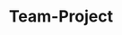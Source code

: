 ---
title: "Team-Project"
permalink: /docs/team-project/
excerpt: "team-project"
author_profile: true
sidebar_main: true
sidebar:
    nav: "docs"
---